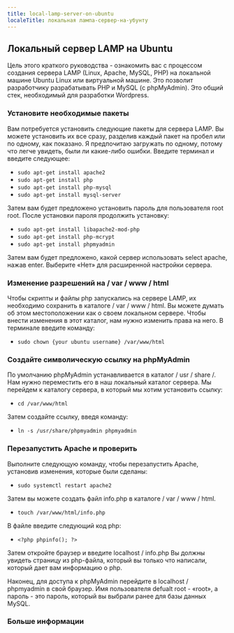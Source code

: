 ---
title: local-lamp-server-on-ubuntu
localeTitle: локальная лампа-сервер-на-убунту
---## Локальный сервер LAMP на Ubuntu

Цель этого краткого руководства - ознакомить вас с процессом создания сервера LAMP (Linux, Apache, MySQL, PHP) на локальной машине Ubuntu Linux или виртуальной машине. Это позволит разработчику разрабатывать PHP и MySQL (с phpMyAdmin). Это общий стек, необходимый для разработки Wordpress.

### Установите необходимые пакеты

Вам потребуется установить следующие пакеты для сервера LAMP. Вы можете установить их все сразу, разделив каждый пакет на пробел или по одному, как показано. Я предпочитаю загружать по одному, потому что легче увидеть, были ли какие-либо ошибки. Введите терминал и введите следующее:

*   `sudo apt-get install apache2`
*   `sudo apt-get install php`
*   `sudo apt-get install php-mysql`
*   `sudo apt-get install mysql-server`

Затем вам будет предложено установить пароль для пользователя root root. После установки пароля продолжить установку:

*   `sudo apt-get install libapache2-mod-php`
*   `sudo apt-get install php-mcrypt`
*   `sudo apt-get install phpmyadmin`

Затем вам будет предложено, какой сервер использовать select apache, нажав enter. Выберите «Нет» для расширенной настройки сервера.

### Изменение разрешений на / var / www / html

Чтобы скрипты и файлы php запускались на сервере LAMP, их необходимо сохранить в каталоге / var / www / html. Вы можете думать об этом местоположении как о своем локальном сервере. Чтобы внести изменения в этот каталог, нам нужно изменить права на него. В терминале введите команду:

*   `sudo chown {your ubuntu username} /var/www/html`

### Создайте символическую ссылку на phpMyAdmin

По умолчанию phpMyAdmin устанавливается в каталог / usr / share /. Нам нужно переместить его в наш локальный каталог сервера. Мы перейдем к каталогу сервера, в который мы хотим установить ссылку:

*   `cd /var/www/html`

Затем создайте ссылку, введя команду:

*   `ln -s /usr/share/phpmyadmin phpmyadmin`

### Перезапустить Apache и проверить

Выполните следующую команду, чтобы перезапустить Apache, установив изменения, которые были сделаны:

*   `sudo systemctl restart apache2`

Затем вы можете создать файл info.php в каталоге / var / www / html.

*   `touch /var/www/html/info.php`

В файле введите следующий код php:

*   `<?php phpinfo(); ?>`

Затем откройте браузер и введите localhost / info.php Вы должны увидеть страницу из php-файла, который вы только что написали, который дает вам информацию о php.

Наконец, для доступа к phpMyAdmin перейдите в localhost / phpmyadmin в свой браузер. Имя пользователя defualt root - «root», а пароль - это пароль, который вы выбрали ранее для базы данных MySQL.

### Больше информации